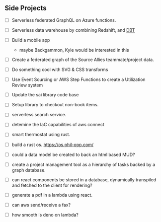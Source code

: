## Side Projects

- [ ] Serverless federated GraphQL on Azure functions.
- [ ] Serverless data warehouse by combining Redshift, and [DBT](https://www.getdbt.com/)
- [ ] Build a mobile app
    - maybe Backgammon, Kyle would be interested in this
- [ ] Create a federated graph of the Source Allies teammate/project data.
- [ ] Do something cool with SVG & CSS transforms
- [ ] Use Event Sourcing or AWS Step Functions to create a Utilization Review system
- [ ] Update the sai library code base
- [ ] Setup library to checkout non-book items. 
- [ ] serverless search service. 
- [ ] detemine the IaC capabilities of aws connect
- [ ] smart thermostat using rust. 
- [ ] build a rust os. https://os.phil-opp.com/
- [ ] could a data model be created to back an html based MUD?
- [ ] create a project management tool as a hierarchy of tasks backed by a graph database. 
- [ ] can react components be stored in a database, dynamically transpiled and fetched to the client for rendering?
- [ ] generate a pdf in a lambda using react. 
- [ ] can aws send/receive a fax?
- [ ] how smooth is deno on lambda?



